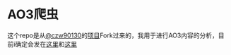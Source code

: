 # AO3爬虫
这个repo是从[@czw90130](https://github.com/czw90130)的[项目](https://github.com/czw90130/AO3_DataAnalyze)Fork过来的，我用于进行AO3内容的分析，目前i确定会发在[这里](https://pegionfish.github.io/2020/03/09/AO3)和[这里](https://www.zhihu.com/question/377119525/answer/1063559018)